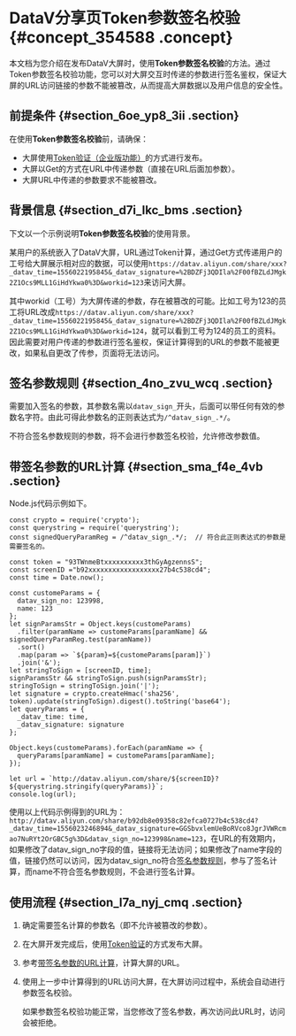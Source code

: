 # DataV分享页Token参数签名校验 {#concept_354588 .concept}

本文档为您介绍在发布DataV大屏时，使用**Token参数签名校验**的方法。通过Token参数签名校验功能，您可以对大屏交互时传递的参数进行签名鉴权，保证大屏的URL访问链接的参数不能被篡改，从而提高大屏数据以及用户信息的安全性。

## 前提条件 {#section_6oe_yp8_3ii .section}

在使用**Token参数签名校验**前，请确保：

-   大屏使用[Token验证（企业版功能）](cn.zh-CN/用户指南/管理可视化应用/发布可视化应用.md#section_jsk_wdm_q2b)的方式进行发布。
-   大屏以Get的方式在URL中传递参数（直接在URL后面加参数）。
-   大屏URL中传递的参数要求不能被篡改。

## 背景信息 {#section_d7i_lkc_bms .section}

下文以一个示例说明**Token参数签名校验**的使用背景。

某用户的系统嵌入了DataV大屏，URL通过Token计算，通过Get方式传递用户的工号给大屏展示相对应的数据，可以使用`https://datav.aliyun.com/share/xxx?_datav_time=1556022195845&_datav_signature=%2BDZFj3QDIla%2F00fBZLdJMgk2Z1Ocs9MLL1GiHdYkwa0%3D&workid=123`来访问大屏。

其中workid（工号）为大屏传递的参数，存在被篡改的可能。比如工号为123的员工将URL改成`https://datav.aliyun.com/share/xxx?_datav_time=1556022195845&_datav_signature=%2BDZFj3QDIla%2F00fBZLdJMgk2Z1Ocs9MLL1GiHdYkwa0%3D&workid=124`，就可以看到工号为124的员工的资料。因此需要对用户传递的参数进行签名鉴权，保证计算得到的URL的参数不能被更改，如果私自更改了传参，页面将无法访问。

## 签名参数规则 {#section_4no_zvu_wcq .section}

需要加入签名的参数，其参数名需以`datav_sign_`开头，后面可以带任何有效的参数名字符。由此可得此参数名的正则表达式为`/^datav_sign_.*/`。

不符合签名参数规则的参数，将不会进行参数签名校验，允许修改参数值。

## 带签名参数的URL计算 {#section_sma_f4e_4vb .section}

Node.js代码示例如下。

``` {#codeblock_fkd_kuz_zy9}
const crypto = require('crypto');
const querystring = require('querystring');
const signedQueryParamReg = /^datav_sign_.*/;  // 符合此正则表达式的参数是需要签名的。

const token = "93TWnmeBtxxxxxxxxxx3thGyAgzennsS";
const screenID ="b92xxxxxxxxxxxxxxxxxx27b4c538cd4";
const time = Date.now();

const customeParams = {
  datav_sign_no: 123998,
  name: 123
};
let signParamsStr = Object.keys(customeParams)
  .filter(paramName => customeParams[paramName] && signedQueryParamReg.test(paramName))
  .sort()
  .map(param => `${param}=${customeParams[param]}`)
  .join('&');
let stringToSign = [screenID, time];
signParamsStr && stringToSign.push(signParamsStr);
stringToSign = stringToSign.join('|');
let signature = crypto.createHmac('sha256', token).update(stringToSign).digest().toString('base64');
let queryParams = {
  _datav_time: time,
  _datav_signature: signature
};

Object.keys(customeParams).forEach(paramName => {
  queryParams[paramName] = customeParams[paramName];
});

let url = `http://datav.aliyun.com/share/${screenID}?${querystring.stringify(queryParams)}`;
console.log(url);
```

使用以上代码示例得到的URL为：`http://datav.aliyun.com/share/b92db8e09358c82efca0727b4c538cd4?_datav_time=1556023246894&_datav_signature=GGSbvxlemUeBoRVco8JgrJVWRcmao7NuRYt2OrGBC5g%3D&datav_sign_no=123998&name=123`，在URL的有效期内，如果修改了datav\_sign\_no字段的值，链接将无法访问；如果修改了name字段的值，链接仍然可以访问，因为datav\_sign\_no符合[签名参数规则](#section_4no_zvu_wcq)，参与了签名计算，而name不符合签名参数规则，不会进行签名计算。

## 使用流程 {#section_l7a_nyj_cmq .section}

1.  确定需要签名计算的参数名（即不允许被篡改的参数）。
2.  在大屏开发完成后，使用[Token验证](ZH-CN_TP_16553_V6.dita#concept_hqf_22r_p2b/section_jsk_wdm_q2b)的方式发布大屏。
3.  参考[带签名参数的URL计算](#section_sma_f4e_4vb)，计算大屏的URL。
4.  使用上一步中计算得到的URL访问大屏，在大屏访问过程中，系统会自动进行参数签名校验。

    如果参数签名校验功能正常，当您修改了签名参数，再次访问此URL时，访问会被拒绝。


